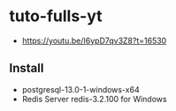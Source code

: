 # tuto-fulls-yt
  - https://youtu.be/I6ypD7qv3Z8?t=16530

## Install
  - postgresql-13.0-1-windows-x64
  - Redis Server redis-3.2.100 for Windows
